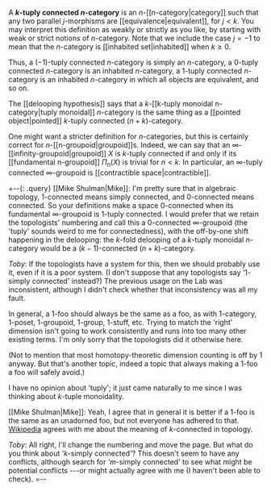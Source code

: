 A __$k$-tuply connected $n$-category__ is an $n$-[[n-category|category]] such that any two parallel $j$-morphisms are [[equivalence|equivalent]], for $j \lt k$.  You may interpret this definition as weakly or strictly as you like, by starting with weak or strict notions of $n$-category.  Note that we include the case $j = -1$ to mean that the $n$-category is [[inhabited set|inhabited]] when $k \geq 0$.

Thus, a $(-1)$-tuply connected $n$-category is simply an $n$-category, a $0$-tuply connected $n$-category is an inhabited $n$-category, a $1$-tuply connected $n$-category is an inhabited $n$-category in which all objects are equivalent, and so on.

The [[delooping hypothesis]] says that a $k$-[[k-tuply monoidal n-category|tuply monoidal]] $n$-category is the same thing as a [[pointed object|pointed]] $k$-tuply connected $(n+k)$-category.

One might want a stricter definition for $n$-categories, but this is certainly correct for $n$-[[n-groupoid|groupoid]]s.  Indeed, we can say that an $\infty$-[[infinity-groupoid|groupoid]] $X$ is $k$-tuply connected if and only if its [[fundamental n-groupoid]] $\Pi_n(X)$ is trivial for $n \lt k$.  In particular, an $\infty$-tuply connected $\infty$-groupoid is [[contractible space|contractible]].

+--{: .query}
[[Mike Shulman|Mike]]: I'm pretty sure that in algebraic topology, 1-connected means simply connected, and 0-connected means connected.  So your definitions make a space 0-connected when its fundamental $\infty$-groupoid is 1-tuply connected.  I would prefer that we retain the topologists' numbering and call this a 0-connected $\infty$-groupoid (the 'tuply' sounds weird to me for connectedness), with the off-by-one shift happening in the delooping: the $k$-fold delooping of a $k$-tuply monoidal $n$-category would be a $(k-1)$-connected $(n+k)$-category.

_Toby_:  If the topologists have a system for this, then we should probably use it, even if it is a poor system.  (I don\'t suppose that any topologists say ‘$1$-simply connected' instead?)  The previous usage on the Lab was inconsistent, although I didn\'t check whether that inconsistency was all my fault.

In general, a $1$-foo should always be the same as a foo, as with $1$-category, $1$-poset, $1$-groupoid, $1$-group, $1$-stuff, etc.  Trying to match the 'right' dimension isn\'t going to work consistently and runs into too many other existing terms.  I\'m only sorry that the topologists did it otherwise here.

(Not to mention that most homotopy-theoretic dimension counting is off by $1$ anyway.  But that\'s another topic, indeed a topic that always making a $1$-foo a foo will safely avoid.)

I have no opinion about 'tuply'; it just came naturally to me since I was thinking about $k$-tuple monoidality.

[[Mike Shulman|Mike]]: Yeah, I agree that in general it is better if a 1-foo is the same as an unadorned foo, but not everyone has adhered to that.  [Wikipedia](http://en.wikipedia.org/wiki/N-connected) agrees with me about the meaning of $k$-connected in topology.

_Toby_:  All right, I\'ll change the numbering and move the page.  But what do you think about ‘$k$-simply connected'?  This doesn\'t seem to have any conflicts, although search for ‘$m$-simply connected' to see what might be potential conflicts ---or might actually agree with me (I haven\'t been able to check).
=--
